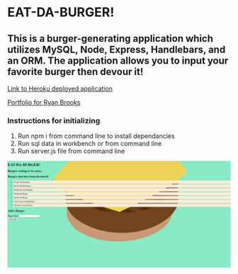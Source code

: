# EAT-DA-BURGER!

## This is a burger-generating application which utilizes MySQL, Node, Express, Handlebars, and an ORM. The application allows you to input your favorite burger then devour it!

[Link to Heroku deployed application](https://fierce-ridge-99818.herokuapp.com/)

[Portfolio for Ryan Brooks](https://ryanbrooks99.github.io/portfolio/)

### Instructions for initializing
1. Run npm i from command line to install dependancies
2. Run sql data in workbench or from command line
3. Run server.js file from command line

![Eat-Da-Burger!](public/assets/images/eatdaburger.png)

